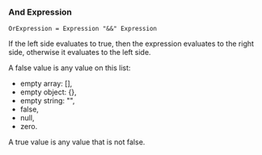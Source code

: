 ### And Expression

```
OrExpression = Expression "&&" Expression
```

If the left side evaluates to true, then the expression evaluates
to the right side, otherwise it evaluates to the left side.

A false value is any value on this list:

- empty array: [],
- empty object: {},
- empty string: "",
- false,
- null,
- zero.

A true value is any value that is not false.
